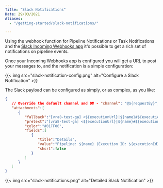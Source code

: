 ```yaml
---
Title: "Slack Notifications"
Date: 29/03/2021
Aliases:
  - "/getting-started/slack-notifications/"

---
```


Using the webhook function for Pipeline Notifications or Task Notifications and the [Slack Incoming Webhooks app](https://vmware.slack.com/apps/A0F7XDUAZ-incoming-webhooks) it's possible to get a rich set of notifications on pipeline events.

Once your Incoming Webhooks app is configured you will get a URL to post your messages to, and the notification is a simple configuration:

{{< img src="slack-notification-config.png" alt="Configure a Slack Notification" >}}

The Slack payload can be configured as simply, or as complex, as you like:


```json
{
   // Override the default channel and DM - "channel": "@${requestBy}",
   "attachments":[
      {
         "fallback":"[vra8-test-ga] <${executionUrl}|${name}#${executionIndex}> ${status}",
         "pretext":"[vra8-test-ga] <${executionUrl}|${name}#${executionIndex}>",
         "color":"#01FF00",
         "fields":[
            {
               "title":"Details",
               "value":"Pipeline: ${name} (Execution ID: ${executionId})\nExecution Index: ${executionIndex}\nUser: ${requestBy}\nStatus: ${statusMessage}",
               "short":false
            }
         ]
      }
   ]
}
```
{{< img src="slack-notifications.png" alt="Detailed Slack Notification" >}}
